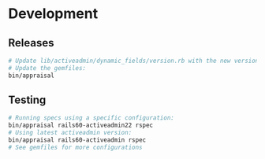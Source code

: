 # Development

## Releases

```sh
# Update lib/activeadmin/dynamic_fields/version.rb with the new version
# Update the gemfiles:
bin/appraisal
```

## Testing

```sh
# Running specs using a specific configuration:
bin/appraisal rails60-activeadmin22 rspec
# Using latest activeadmin version:
bin/appraisal rails60-activeadmin rspec
# See gemfiles for more configurations
```
